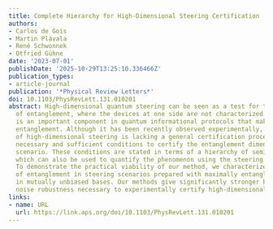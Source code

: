 ```yaml
---
title: Complete Hierarchy for High-Dimensional Steering Certification
authors:
- Carlos de Gois
- Martin Plávala
- René Schwonnek
- Otfried Gühne
date: '2023-07-01'
publishDate: '2025-10-29T13:25:10.336466Z'
publication_types:
- article-journal
publication: '*Physical Review Letters*'
doi: 10.1103/PhysRevLett.131.010201
abstract: High-dimensional quantum steering can be seen as a test for the dimensionality
  of entanglement, where the devices at one side are not characterized. As such, it
  is an important component in quantum informational protocols that make use of high-dimensional
  entanglement. Although it has been recently observed experimentally, the phenomenon
  of high-dimensional steering is lacking a general certification procedure. We provide
  necessary and sufficient conditions to certify the entanglement dimension in a steering
  scenario. These conditions are stated in terms of a hierarchy of semidefinite programs,
  which can also be used to quantify the phenomenon using the steering dimension robustness.
  To demonstrate the practical viability of our method, we characterize the dimensionality
  of entanglement in steering scenarios prepared with maximally entangled states measured
  in mutually unbiased bases. Our methods give significantly stronger bounds on the
  noise robustness necessary to experimentally certify high-dimensional entanglement.
links:
- name: URL
  url: https://link.aps.org/doi/10.1103/PhysRevLett.131.010201
---
```

